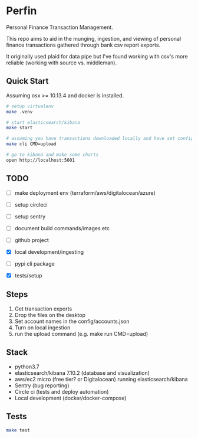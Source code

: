 # Perfin

Personal Finance Transaction Management.

This repo aims to aid in the munging, ingestion, and viewing of personal finance transactions gathered through bank csv report exports.

It originally used plaid for data pipe but I've found working with csv's more reliable (working with source vs. middleman).


## Quick Start

Assuming osx >= 10.13.4 and docker is installed.

```bash
# setup virtualenv
make .venv

# start elasticsearch/kibana
make start

# assuming you have transactions downloaded locally and have set config/accounts.json
make cli CMD=upload

# go to kibana and make some charts
open http://localhost:5601
```

## TODO

- [ ] make deployment env (terraform/aws/digitalocean/azure)
- [ ] setup circleci
- [ ] setup sentry
- [ ] document build commands/images etc
- [ ] github project
- [x] local development/ingesting
- [ ] pypi cli package
- [x] tests/setup


## Steps

1. Get transaction exports
2. Drop the files on the desktop
3. Set account names in the config/accounts.json
4. Turn on local ingestion
5. run the upload command (e.g. make run CMD=upload)


## Stack

- python3.7
- elasticsearch/kibana 7.10.2 (database and visualization)
- aws/ec2 micro (free tier? or Digitalocean) running elasticsearch/kibana
- Sentry (bug reporting)
- Circle ci (tests and deploy automation)
- Local development (docker/docker-compose)


## Tests


```bash
make test
```
